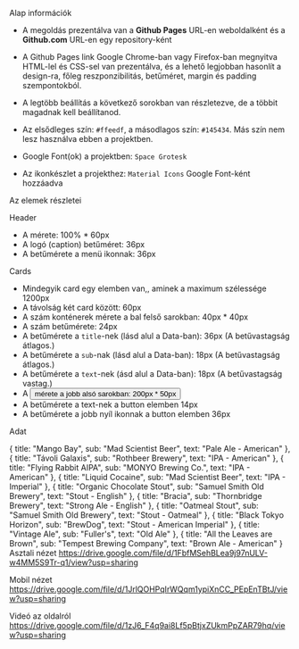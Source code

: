 Alap információk

- A megoldás prezentálva van a **Github Pages** URL-en weboldalként és a **Github.com** URL-en egy repository-ként

- A Github Pages link Google Chrome-ban vagy Firefox-ban megnyitva HTML-lel és CSS-sel van prezentálva, és a lehető legjobban hasonlít a design-ra, főleg reszponzibilitás, betűméret, margin és padding szempontokból.

- A legtöbb beállítás a következő sorokban van részletezve, de a többit magadnak kell beállítanod.

- Az elsődleges szín: `#ffeedf`, a másodlagos szín: `#145434`. Más szín nem lesz használva ebben a projektben.

- Google Font(ok) a projektben: `Space Grotesk`

- Az ikonkészlet a projekthez:  `Material Icons` Google Font-ként hozzáadva

Az elemek részletei

Header
  - A mérete: 100% * 60px
  - A logó (caption) betűméret: 36px
  - A betűmérete a menü ikonnak: 36px

Cards
  - Mindegyik card egy elemben van,, aminek a maximum szélessége 1200px
  - A távolság két card között: 60px
  - A szám konténerek mérete a bal felső sarokban:  40px * 40px
  - A szám betűmérete:  24px
  - A betűmérete a  `title`-nek (lásd alul a Data-ban): 36px (A betűvastagság átlagos.)
  - A betűmérete a  `sub`-nak (lásd alul a Data-ban): 18px (A betűvastagság átlagos.)
  - A betűmérete a `text`-nek (ásd alul a Data-ban): 18px (A betűvastagság vastag.)
  - A <button> mérete a jobb alsó sarokban: 200px * 50px
  - A betűmérete a text-nek a button elemben  14px
  - A betűmérete a jobb nyíl ikonnak a button elemben 36px
 
Adat

{
    title: "Mango Bay",
    sub: "Mad Scientist Beer",
    text: "Pale Ale - American"
},
{
    title: "Távoli Galaxis",
    sub: "Rothbeer Brewery",
    text: "IPA - American"
},
{
    title: "Flying Rabbit AIPA",
    sub: "MONYO Brewing Co.",
    text: "IPA - American"
},
{
    title: "Liquid Cocaine",
    sub: "Mad Scientist Beer",
    text: "IPA - Imperial"
},
{
    title: "Organic Chocolate Stout",
    sub: "Samuel Smith Old Brewery",
    text: "Stout - English"
},
{
    title: "Bracia",
    sub: "Thornbridge Brewery",
    text: "Strong Ale - English"
},
{
    title: "Oatmeal Stout",
    sub: "Samuel Smith Old Brewery",
    text: "Stout - Oatmeal"
},
{
    title: "Black Tokyo Horizon",
    sub: "BrewDog",
    text: "Stout - American Imperial"
},
{
    title: "Vintage Ale",
    sub: "Fuller's",
    text: "Old Ale"
},
{
    title: "All the Leaves are Brown",
    sub: "Tempest Brewing Company",
    text: "Brown Ale - American"
}
Asztali nézet
https://drive.google.com/file/d/1FbfMSehBLea9j97nULV-w4MM5S9Tr-q1/view?usp=sharing

Mobil nézet
https://drive.google.com/file/d/1JrlQOHPqIrWQqm1ypiXnCC_PEpEnTBtJ/view?usp=sharing

Videó az oldalról
https://drive.google.com/file/d/1zJ6_F4q9ai8Lf5pBtjxZUkmPpZAR79hq/view?usp=sharing 
